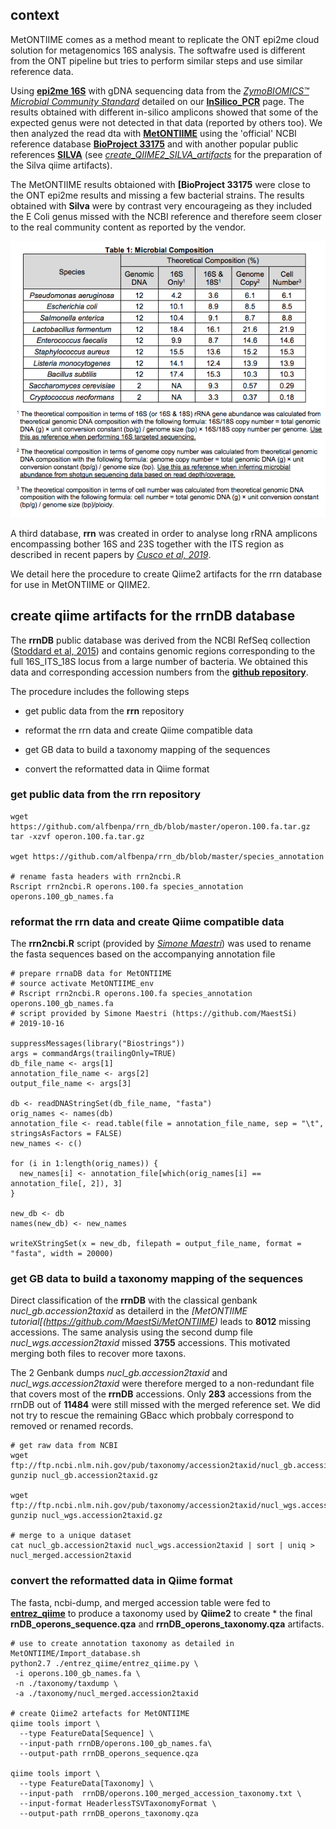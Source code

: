 ## context

MetONTIIME comes as a method meant to replicate the ONT epi2me cloud solution for metagenomics 16S analysis. 
The softwafre used is different from the ONT pipeline but tries to perform similar steps and use similar reference data.

Using **[epi2me 16S](https://nanoporetech.com/nanopore-sequencing-data-analysis)** with gDNA sequencing data from the *[ZymoBIOMICS™ Microbial Community Standard](https://files.zymoresearch.com/protocols/_d6300_zymobiomics_microbial_community_standard.pdf)* detailed on our **[InSilico_PCR](https://github.com/Nucleomics-VIB/InSilico_PCR)** page. The results obtained with different in-silico amplicons showed that some of the expected genus were not detected in that data (reported by others too).
We then analyzed the read dta with **[MetONTIIME](https://github.com/MaestSi/MetONTIIME)** using the 'official' NCBI reference database **[BioProject 33175](https://www.ncbi.nlm.nih.gov/nuccore?term=33175%5BBioProject%5D)** and with another popular public references **[SILVA](https://www.arb-silva.de/fileadmin/silva_databases/qiime/Silva_132_release.zip)** (see *[create_QIIME2_SILVA_artifacts](create_QIIME2_SILVA_artifacts.md)* for the preparation of the Silva qiime artifacts).

The MetONTIIME results obtaioned with **[BioProject 33175** were close to the ONT epi2me results and missing a few bacterial strains.
The results obtained with **Silva** were by contrast very encourageing as they included the E Coli genus missed with the NCBI reference and therefore seem closer to the real community content as reported by the vendor.

![original genus plot](pictures/Zymo_compositions_Fig1.png)

A third database, **rrn** was created in order to analyse long rRNA amplicons encompassing bother 16S and 23S together with the ITS region as described in recent papers by *[Cusco et al, 2019](https://doi.org/10.12688/f1000research.16817.2)*.

We detail here the procedure to create Qiime2 artifacts for the rrn database for use in MetONTIIME or QIIME2.

## create qiime artifacts for the rrnDB database 

The **rrnDB** public database was derived from the NCBI RefSeq collection ([Stoddard et al, 2015](https://dx.doi.org/10.1093%2Fnar%2Fgku1201)) and contains genomic regions corresponding to the full 16S_ITS_18S locus from a large number of bacteria. We obtained this data and corresponding accession numbers from the **[github repository](https://github.com/alfbenpa/rrn_db)**.

The procedure includes the following steps

* get public data from the **rrn** repository

* reformat the rrn data and create Qiime compatible data

* get GB data to build a taxonomy mapping of the sequences

* convert the reformatted data in Qiime format

### get public data from the **rrn** repository

```
wget https://github.com/alfbenpa/rrn_db/blob/master/operon.100.fa.tar.gz
tar -xzvf operon.100.fa.tar.gz

wget https://github.com/alfbenpa/rrn_db/blob/master/species_annotation

# rename fasta headers with rrn2ncbi.R
Rscript rrn2ncbi.R operons.100.fa species_annotation operons.100_gb_names.fa
```

### reformat the rrn data and create Qiime compatible data

The **rrn2ncbi.R** script (provided by *[Simone Maestri](https://github.com/MaestSi)*) was used to rename the fasta sequences based on the accompanying annotation file

```
# prepare rrnaDB data for MetONTIIME
# source activate MetONTIIME_env
# Rscript rrn2ncbi.R operons.100.fa species_annotation operons.100_gb_names.fa
# script provided by Simone Maestri (https://github.com/MaestSi) 
# 2019-10-16

suppressMessages(library("Biostrings"))
args = commandArgs(trailingOnly=TRUE)
db_file_name <- args[1]
annotation_file_name <- args[2]
output_file_name <- args[3]

db <- readDNAStringSet(db_file_name, "fasta")
orig_names <- names(db)
annotation_file <- read.table(file = annotation_file_name, sep = "\t", stringsAsFactors = FALSE)
new_names <- c()

for (i in 1:length(orig_names)) {
  new_names[i] <- annotation_file[which(orig_names[i] == annotation_file[, 2]), 3]
}

new_db <- db
names(new_db) <- new_names

writeXStringSet(x = new_db, filepath = output_file_name, format = "fasta", width = 20000)
```

### get GB data to build a taxonomy mapping of the sequences

Direct classification of the **rrnDB** with the classical genbank *nucl_gb.accession2taxid* as detailerd in the *[MetONTIIME tutorial[(https://github.com/MaestSi/MetONTIIME)* leads to **8012** missing accessions. The same analysis using the second dump file *nucl_wgs.accession2taxid* missed **3755** accessions. This motivated merging both files to recover more taxons.

The 2 Genbank dumps *nucl_gb.accession2taxid* and *nucl_wgs.accession2taxid* were therefore merged to a non-redundant file that covers most of the **rrnDB** accessions. Only **283** accessions from the rrnDB out of **11484** were still missed with the merged reference set. We did not try to rescue the remaining GBacc which probbaly correspond to removed or renamed records.

```
# get raw data from NCBI
wget ftp://ftp.ncbi.nlm.nih.gov/pub/taxonomy/accession2taxid/nucl_gb.accession2taxid.gz
gunzip nucl_gb.accession2taxid.gz 

wget ftp://ftp.ncbi.nlm.nih.gov/pub/taxonomy/accession2taxid/nucl_wgs.accession2taxid.gz
gunzip nucl_wgs.accession2taxid.gz 

# merge to a unique dataset
cat nucl_gb.accession2taxid nucl_wgs.accession2taxid | sort | uniq > nucl_merged.accession2taxid
```

### convert the reformatted data in Qiime format

The fasta, ncbi-dump, and merged accession table were fed to **[entrez_qiime](https://github.com/bakerccm/entrez_qiime)** to produce a taxonomy used by **Qiime2** to create * the final **rnDB_operons_sequence.qza** and **rrnDB_operons_taxonomy.qza** artifacts.

```
# use to create annotation taxonomy as detailed in MetONTIIME/Import_database.sh
python2.7 ./entrez_qiime/entrez_qiime.py \
 -i operons.100_gb_names.fa \
 -n ./taxonomy/taxdump \
 -a ./taxonomy/nucl_merged.accession2taxid

# create Qiime2 artefacts for MetONTIIME
qiime tools import \
  --type FeatureData[Sequence] \
  --input-path rrnDB/operons.100_gb_names.fa\
  --output-path rrnDB_operons_sequence.qza

qiime tools import \
  --type FeatureData[Taxonomy] \
  --input-path  rrnDB/operons.100_merged_accession_taxonomy.txt \
  --input-format HeaderlessTSVTaxonomyFormat \
  --output-path rrnDB_operons_taxonomy.qza
```
